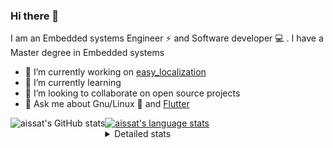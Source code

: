 ### Hi there 👋

I am an Embedded systems Engineer ⚡️ and Software developer 💻 . I have a Master degree in Embedded systems
- 🔭 I’m currently working on [easy_localization](https://pub.dev/packages/easy_localization)
- 🌱 I’m currently learning 
- 👯 I’m looking to collaborate on open source projects
- 💬 Ask me about  Gnu/Linux 🐧 and [Flutter](https://flutter.dev) 

<a href="https://profile-summary-for-github.com/user/aissat">
  <img align="left" height="170px" src="https://github-readme-stats.vercel.app/api?username=aissat&show_icons=true&line_height=27&count_private=true&include_all_commits=true" alt="aissat's GitHub stats"/>
  <img src="https://github-readme-stats.vercel.app/api/top-langs/?username=aissat&hide_langs_below=5&layout=compact" alt="aissat's language stats"/>
</a>

<details>
<summary>Detailed stats</summary>
 

### 🧐 Waka Stats

<!--START_SECTION:waka-->
![Code Time](http://img.shields.io/badge/Code%20Time-5%2C251%20hrs%2013%20mins-blue)

![Profile Views](http://img.shields.io/badge/Profile%20Views-0-blue)

![Lines of code](https://img.shields.io/badge/From%20Hello%20World%20I%27ve%20Written-2.0%20million%20lines%20of%20code-blue)

**🐱 My GitHub Data** 

> 📦 120.3 kB Used in GitHub's Storage 
 > 
> 🏆 39 Contributions in the Year 2023
 > 
> 💼 Opted to Hire
 > 
> 📜 164 Public Repositories 
 > 
> 🔑 25 Private Repositories 
 > 
**I'm a Night 🦉** 

```text
🌞 Morning                394 commits         ██░░░░░░░░░░░░░░░░░░░░░░░   07.63 % 
🌆 Daytime                780 commits         ████░░░░░░░░░░░░░░░░░░░░░   15.11 % 
🌃 Evening                2227 commits        ███████████░░░░░░░░░░░░░░   43.13 % 
🌙 Night                  1762 commits        █████████░░░░░░░░░░░░░░░░   34.13 % 
```
📅 **I'm Most Productive on Thursday** 

```text
Monday                   474 commits         ██░░░░░░░░░░░░░░░░░░░░░░░   09.18 % 
Tuesday                  848 commits         ████░░░░░░░░░░░░░░░░░░░░░   16.42 % 
Wednesday                623 commits         ███░░░░░░░░░░░░░░░░░░░░░░   12.07 % 
Thursday                 946 commits         █████░░░░░░░░░░░░░░░░░░░░   18.32 % 
Friday                   895 commits         ████░░░░░░░░░░░░░░░░░░░░░   17.33 % 
Saturday                 820 commits         ████░░░░░░░░░░░░░░░░░░░░░   15.88 % 
Sunday                   557 commits         ███░░░░░░░░░░░░░░░░░░░░░░   10.79 % 
```


📊 **This Week I Spent My Time On** 

```text
🕑︎ Time Zone: Africa/Algiers

💬 Programming Languages: 
Dart                     6 hrs 56 mins       ██████████████░░░░░░░░░░░   57.19 % 
YAML                     2 hrs 58 mins       ██████░░░░░░░░░░░░░░░░░░░   24.60 % 
JSON                     2 hrs 12 mins       █████░░░░░░░░░░░░░░░░░░░░   18.21 % 

🔥 Editors: 
VS Code                  12 hrs 7 mins       █████████████████████████   100.00 % 

💻 Operating System: 
Linux                    12 hrs 7 mins       █████████████████████████   100.00 % 
```

**I Mostly Code in Dart** 

```text
TypeScript               10 repos            ███░░░░░░░░░░░░░░░░░░░░░░   11.36 % 
PHP                      7 repos             ██░░░░░░░░░░░░░░░░░░░░░░░   07.95 % 
C++                      7 repos             ██░░░░░░░░░░░░░░░░░░░░░░░   07.95 % 
CSS                      3 repos             █░░░░░░░░░░░░░░░░░░░░░░░░   03.41 % 
Dockerfile               3 repos             █░░░░░░░░░░░░░░░░░░░░░░░░   03.41 % 
```



**Timeline**

![Lines of Code chart](https://raw.githubusercontent.com/aissat/aissat/master/assets/bar_graph.png)


 Last Updated on 09/08/2023 01:03:42 UTC
<!--END_SECTION:waka-->

</details>

